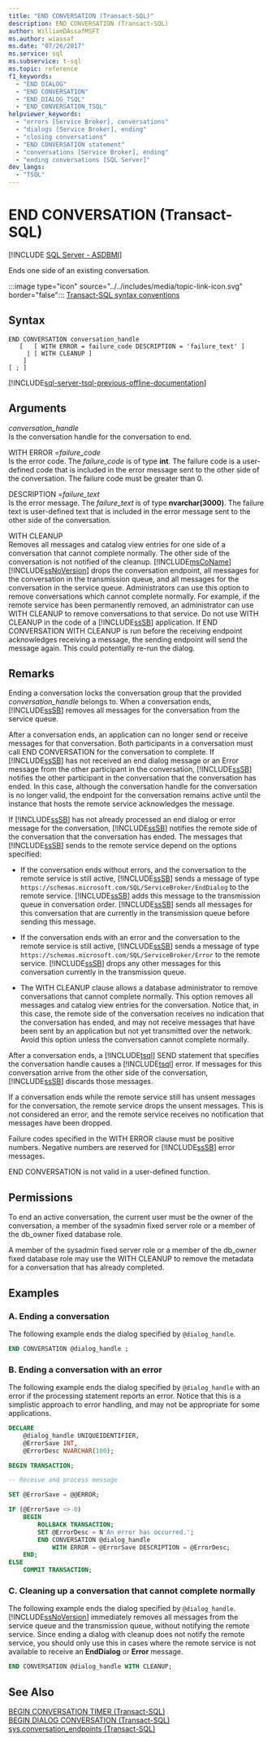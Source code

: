 ```yaml
---
title: "END CONVERSATION (Transact-SQL)"
description: END CONVERSATION (Transact-SQL)
author: WilliamDAssafMSFT
ms.author: wiassaf
ms.date: "07/26/2017"
ms.service: sql
ms.subservice: t-sql
ms.topic: reference
f1_keywords:
  - "END DIALOG"
  - "END CONVERSATION"
  - "END_DIALOG_TSQL"
  - "END_CONVERSATION_TSQL"
helpviewer_keywords:
  - "errors [Service Broker], conversations"
  - "dialogs [Service Broker], ending"
  - "closing conversations"
  - "END CONVERSATION statement"
  - "conversations [Service Broker], ending"
  - "ending conversations [SQL Server]"
dev_langs:
  - "TSQL"
---
```

# END CONVERSATION (Transact-SQL)
[!INCLUDE [SQL Server - ASDBMI](../../includes/applies-to-version/sql-asdbmi.md)]

  Ends one side of an existing conversation.  
  
 :::image type="icon" source="../../includes/media/topic-link-icon.svg" border="false"::: [Transact-SQL syntax conventions](../../t-sql/language-elements/transact-sql-syntax-conventions-transact-sql.md)  
  
## Syntax  
  
```syntaxsql
END CONVERSATION conversation_handle  
   [   [ WITH ERROR = failure_code DESCRIPTION = 'failure_text' ]  
     | [ WITH CLEANUP ]  
    ]  
[ ; ]  
```  
  
[!INCLUDE[sql-server-tsql-previous-offline-documentation](../../includes/sql-server-tsql-previous-offline-documentation.md)]

## Arguments
 *conversation_handle*  
 Is the conversation handle for the conversation to end.  
  
 WITH ERROR =*failure_code*  
 Is the error code. The *failure_code* is of type **int**. The failure code is a user-defined code that is included in the error message sent to the other side of the conversation. The failure code must be greater than 0.  
  
 DESCRIPTION =*failure_text*  
 Is the error message. The *failure_text* is of type **nvarchar(3000)**. The failure text is user-defined text that is included in the error message sent to the other side of the conversation.  
  
 WITH CLEANUP  
 Removes all messages and catalog view entries for one side of a conversation that cannot complete normally. The other side of the conversation is not notified of the cleanup. [!INCLUDE[msCoName](../../includes/msconame-md.md)] [!INCLUDE[ssNoVersion](../../includes/ssnoversion-md.md)] drops the conversation endpoint, all messages for the conversation in the transmission queue, and all messages for the conversation in the service queue. Administrators can use this option to remove conversations which cannot complete normally. For example, if the remote service has been permanently removed, an administrator can use WITH CLEANUP to remove conversations to that service. Do not use WITH CLEANUP in the code of a [!INCLUDE[ssSB](../../includes/sssb-md.md)] application. If END CONVERSATION WITH CLEANUP is run before the receiving endpoint acknowledges receiving a message, the sending endpoint will send the message again. This could potentially re-run the dialog.  
  
## Remarks  
 Ending a conversation locks the conversation group that the provided *conversation_handle* belongs to. When a conversation ends, [!INCLUDE[ssSB](../../includes/sssb-md.md)] removes all messages for the conversation from the service queue.  
  
 After a conversation ends, an application can no longer send or receive messages for that conversation. Both participants in a conversation must call END CONVERSATION for the conversation to complete. If [!INCLUDE[ssSB](../../includes/sssb-md.md)] has not received an end dialog message or an Error message from the other participant in the conversation, [!INCLUDE[ssSB](../../includes/sssb-md.md)] notifies the other participant in the conversation that the conversation has ended. In this case, although the conversation handle for the conversation is no longer valid, the endpoint for the conversation remains active until the instance that hosts the remote service acknowledges the message.  
  
 If [!INCLUDE[ssSB](../../includes/sssb-md.md)] has not already processed an end dialog or error message for the conversation, [!INCLUDE[ssSB](../../includes/sssb-md.md)] notifies the remote side of the conversation that the conversation has ended. The messages that [!INCLUDE[ssSB](../../includes/sssb-md.md)] sends to the remote service depend on the options specified:  
  
-   If the conversation ends without errors, and the conversation to the remote service is still active, [!INCLUDE[ssSB](../../includes/sssb-md.md)] sends a message of type `https://schemas.microsoft.com/SQL/ServiceBroker/EndDialog` to the remote service. [!INCLUDE[ssSB](../../includes/sssb-md.md)] adds this message to the transmission queue in conversation order. [!INCLUDE[ssSB](../../includes/sssb-md.md)] sends all messages for this conversation that are currently in the transmission queue before sending this message.  
  
-   If the conversation ends with an error and the conversation to the remote service is still active, [!INCLUDE[ssSB](../../includes/sssb-md.md)] sends a message of type `https://schemas.microsoft.com/SQL/ServiceBroker/Error` to the remote service. [!INCLUDE[ssSB](../../includes/sssb-md.md)] drops any other messages for this conversation currently in the transmission queue.  
  
-   The WITH CLEANUP clause allows a database administrator to remove conversations that cannot complete normally. This option removes all messages and catalog view entries for the conversation. Notice that, in this case, the remote side of the conversation receives no indication that the conversation has ended, and may not receive messages that have been sent by an application but not yet transmitted over the network. Avoid this option unless the conversation cannot complete normally.  
  
 After a conversation ends, a [!INCLUDE[tsql](../../includes/tsql-md.md)] SEND statement that specifies the conversation handle causes a [!INCLUDE[tsql](../../includes/tsql-md.md)] error. If messages for this conversation arrive from the other side of the conversation, [!INCLUDE[ssSB](../../includes/sssb-md.md)] discards those messages.  
  
 If a conversation ends while the remote service still has unsent messages for the conversation, the remote service drops the unsent messages. This is not considered an error, and the remote service receives no notification that messages have been dropped.  
  
 Failure codes specified in the WITH ERROR clause must be positive numbers. Negative numbers are reserved for [!INCLUDE[ssSB](../../includes/sssb-md.md)] error messages.  
  
 END CONVERSATION is not valid in a user-defined function.  
  
## Permissions  
 To end an active conversation, the current user must be the owner of the conversation, a member of the sysadmin fixed server role or a member of the db_owner fixed database role.  
  
 A member of the sysadmin fixed server role or a member of the db_owner fixed database role may use the WITH CLEANUP to remove the metadata for a conversation that has already completed.  
  
## Examples  
  
### A. Ending a conversation  
 The following example ends the dialog specified by `@dialog_handle`.  
  
```sql 
END CONVERSATION @dialog_handle ;  
```  
  
### B. Ending a conversation with an error  
 The following example ends the dialog specified by `@dialog_handle` with an error if the processing statement reports an error. Notice that this is a simplistic approach to error handling, and may not be appropriate for some applications.  
  
```sql  
DECLARE
    @dialog_handle UNIQUEIDENTIFIER,
    @ErrorSave INT,
    @ErrorDesc NVARCHAR(100);

BEGIN TRANSACTION;

-- Receive and process message

SET @ErrorSave = @@ERROR;

IF (@ErrorSave <> 0)
    BEGIN
        ROLLBACK TRANSACTION;
        SET @ErrorDesc = N'An error has occurred.';
        END CONVERSATION @dialog_handle
            WITH ERROR = @ErrorSave DESCRIPTION = @ErrorDesc;
    END;
ELSE
    COMMIT TRANSACTION;
```  
  
### C. Cleaning up a conversation that cannot complete normally  
 The following example ends the dialog specified by `@dialog_handle`. [!INCLUDE[ssNoVersion](../../includes/ssnoversion-md.md)] immediately removes all messages from the service queue and the transmission queue, without notifying the remote service. Since ending a dialog with cleanup does not notify the remote service, you should only use this in cases where the remote service is not available to receive an **EndDialog** or **Error** message.  
  
```sql  
END CONVERSATION @dialog_handle WITH CLEANUP;  
```  
  
## See Also  
 [BEGIN CONVERSATION TIMER &#40;Transact-SQL&#41;](../../t-sql/statements/begin-conversation-timer-transact-sql.md)   
 [BEGIN DIALOG CONVERSATION &#40;Transact-SQL&#41;](../../t-sql/statements/begin-dialog-conversation-transact-sql.md)   
 [sys.conversation_endpoints &#40;Transact-SQL&#41;](../../relational-databases/system-catalog-views/sys-conversation-endpoints-transact-sql.md)  
  
  
